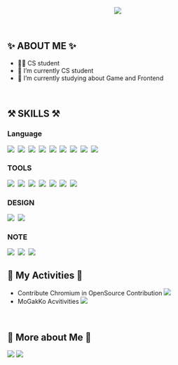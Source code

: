 
<p align="center">
  <img src="https://capsule-render.vercel.app/api?type=wave&color=3DDC84&height=300&section=header&text=Taeyeon&fontSize=70" />
</p>
<br/>

## ✨  ABOUT ME ✨
- 👩‍💻  CS student 
- 🔭 I’m currently CS student
- 🌱 I’m currently studying about Game and Frontend 

</br>

##  ⚒  SKILLS ⚒
### Language  
<p>
  <img src="https://img.shields.io/badge/Python-3766AB?style=flat-square&logo=Python&logoColor=white"/></a>&nbsp 
  <img src="https://img.shields.io/badge/Java-007396?style=flat-square&logo=Java&logoColor=white"/></a>&nbsp 
  <img src="https://img.shields.io/badge/C++-00599C?style=flat-square&logo=C%2B%2B&logoColor=white"/></a>&nbsp 
  <img src="https://img.shields.io/badge/C-A8B9CC?style=flat-square&logo=C&logoColor=white"/></a>&nbsp 
  <img src="https://img.shields.io/badge/CSharp-239120?style=flat-square&logo=Csharp&logoColor=white"/></a>&nbsp 
  <img src="https://img.shields.io/badge/Javascript-ffb13b?style=flat-square&logo=javascript&logoColor=white"/></a>&nbsp  
  <img src="https://img.shields.io/badge/css-1572B6?style=flat-square&logo=css3&logoColor=white"/></a>&nbsp 
  <img src="https://img.shields.io/badge/html-11B48A?style=flat-square&logo=Go&logoColor=white"/></a>&nbsp 
  <img src="https://img.shields.io/badge/Mysql-E6B91E?style=flat-square&logo=MySql&logoColor=white"/></a>&nbsp
  </p>
  
  ### TOOLS
<p>
    <img src="https://img.shields.io/badge/Unity-000000?style=flat-square&logo=Unity&logoColor=white"/></a>&nbsp 
    <img src="https://img.shields.io/badge/UnrealEngine-0E1128?style=flat-square&logo=Unreal Engine&logoColor=white"/></a>&nbsp 
    <img src="https://img.shields.io/badge/Git-F05032?style=flat-square&logo=Git Engine&logoColor=white"/></a>&nbsp 
    <img src="https://img.shields.io/badge/GitHub-181717?style=flat-square&logo=GitHub&logoColor=white"/></a>&nbsp 
     <img src="https://img.shields.io/badge/Gerrit-EEEEEE?style=flat-square&logo=Gerrit&logoColor=white"/></a>&nbsp 
      <img src="https://img.shields.io/badge/Visual Studio-5C2D91?style=flat-square&logo=Visual Studio&logoColor=white"/></a>&nbsp 
      <img src="https://img.shields.io/badge/Visual Studio Code-007ACC?style=flat-square&logo=Visual Studio Code&logoColor=white"/></a>&nbsp 
  
</p>

### DESIGN 
<p>
  <img src="https://img.shields.io/badge/Figma-F24E1E?style=flat-square&logo=Figma&logoColor=white"/></a>&nbsp 
  <img src="https://img.shields.io/badge/3Dmax-0696D7?style=flat-square&logo=Autodesk&logoColor=white"/></a>&nbsp 
</p>

  ### NOTE
<p>
    <img src="https://img.shields.io/badge/OneNote-7719AA?style=flat-square&logo=Microsoft OneNote&logoColor=white"/></a>&nbsp 
    <img src="https://img.shields.io/badge/Evernote-00A82D?style=flat-square&logo=Evernote&logoColor=white"/></a>&nbsp 
    <img src="https://img.shields.io/badge/Notion-000000?style=flat-square&logo=Notion&logoColor=white"/></a>&nbsp 
   
</pr>  


</br>

## 🎇 My Activities 🎇

- Contribute Chromium in OpenSource Contribution <a href="https://chromium-review.googlesource.com/dashboard/self/" target="_blank"><img src="https://img.shields.io/badge/Chromium-4285F4?style=flat-square&logo=Google Chrome&logoColor=white"/></a>
- MoGakKo Acvitivities  <a href="https://cafe.naver.com/codeuniv?iframe_url_utf8=%2FArticleRead.nhn%253Fclubid%3D30026525%2526articleid%3D46667/" target="_blank"><img src="https://img.shields.io/badge/Mogakko-03C75A?style=flat-square&logo=Naver&logoColor=white"/></a>
</br>

## 👩 More about Me 👩

<a href="https://whatamidoingnow79.blogspot.com/" target="_blank"><img src="https://img.shields.io/badge/Blogger-FF5722?style=flat-square&logo=Blogger&logoColor=white"/></a>
<a href="https://helix-mandolin-236.notion.site/e6cdd1e268e34b3388b89dd5d4455599/" target="_blank"><img src="https://img.shields.io/badge/Notion-000000?style=flat-square&logo=Notion&logoColor=white"/></a>

</p>


